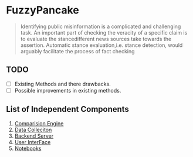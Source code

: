 # FuzzyPancake

> Identifying public misinformation is a complicated and challenging task. An important part of checking the veracity of a specific claim is to evaluate the stancedifferent news sources take towards the assertion.  Automatic stance evaluation,i.e.  stance detection, would arguably facilitate the process of fact checking

## TODO
- [ ] Existing Methods and there drawbacks.
- [ ] Possible improvements in existing methods.

## List of Independent Components
1. [Comparision Engine](./comparisionEngine)
2. [Data Colleciton](./dataCollection)
3. [Backend Server](./backendServer)
4. [User InterFace](./frontend/)
5. [Notebooks](./notebooks)